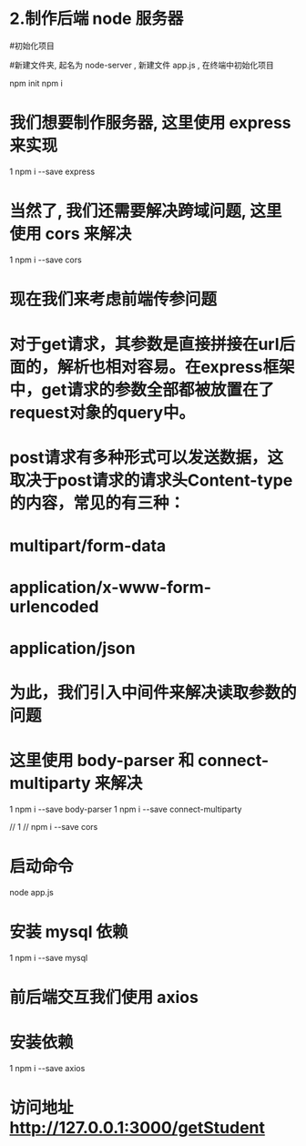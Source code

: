 
# 2.制作后端 node 服务器
#初始化项目

#新建文件夹, 起名为 node-server , 新建文件 app.js , 在终端中初始化项目
 
 npm init
 npm i

# 我们想要制作服务器, 这里使用 express 来实现

1
npm i --save express
# 当然了, 我们还需要解决跨域问题, 这里使用 cors 来解决

1
npm i --save cors
# 现在我们来考虑前端传参问题
# 对于get请求，其参数是直接拼接在url后面的，解析也相对容易。在express框架中，get请求的参数全部都被放置在了request对象的query中。
# post请求有多种形式可以发送数据，这取决于post请求的请求头Content-type的内容，常见的有三种：

# multipart/form-data
# application/x-www-form-urlencoded
# application/json
# 为此，我们引入中间件来解决读取参数的问题
# 这里使用 body-parser 和 connect-multiparty 来解决

1
npm i --save body-parser
1
npm i --save connect-multiparty


// 1
// npm i --save cors

# 启动命令
node app.js
# 安装 mysql 依赖

1
npm i --save mysql

# 前后端交互我们使用 axios
# 安装依赖

1
npm i --save axios

# 访问地址 http://127.0.0.1:3000/getStudent
